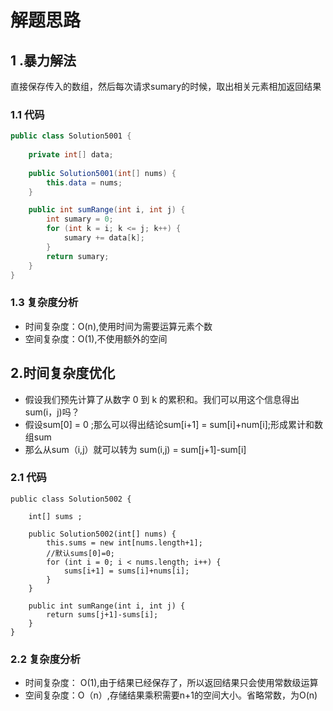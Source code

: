 # 解题思路

## 1 .暴力解法

直接保存传入的数组，然后每次请求sumary的时候，取出相关元素相加返回结果

### 1.1 代码

```java
public class Solution5001 {
	
	private int[] data;
	
	public Solution5001(int[] nums) {
		this.data = nums;
	}

	public int sumRange(int i, int j) {
		int sumary = 0;
		for (int k = i; k <= j; k++) {
			sumary += data[k];
		}
		return sumary;
	}
}
```

### 1.3 复杂度分析

* 时间复杂度：O(n),使用时间为需要运算元素个数
* 空间复杂度：O(1),不使用额外的空间

## 2.时间复杂度优化

- 假设我们预先计算了从数字 0 到 k 的累积和。我们可以用这个信息得出 sum(i，j)吗？
- 假设sum[0] = 0 ;那么可以得出结论sum[i+1] = sum[i]+num[i];形成累计和数组sum
- 那么从sum（i,j）就可以转为 sum(i,j) = sum[j+1]-sum[i]

### 2.1 代码

```
public class Solution5002 {
	
	int[] sums ; 
	
	public Solution5002(int[] nums) {
		this.sums = new int[nums.length+1];
		//默认sums[0]=0;
		for (int i = 0; i < nums.length; i++) {
			sums[i+1] = sums[i]+nums[i];
		}
	}

	public int sumRange(int i, int j) {
		return sums[j+1]-sums[i];
	}
}
```

### 2.2 复杂度分析

* 时间复杂度： O(1),由于结果已经保存了，所以返回结果只会使用常数级运算
* 空间复杂度：O（n）,存储结果乘积需要n+1的空间大小。省略常数，为O(n)